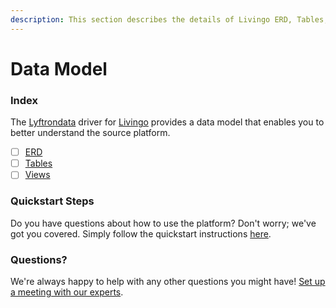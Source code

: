 ```yaml
---
description: This section describes the details of Livingo ERD, Tables, and Views.
---
```


# Data Model

### Index

The  [Lyftrondata](https://www.lyftrondata.com/) driver for [Livingo](https://www.lyftrondata.com/integration/marketing-analytics/livingo/) provides a data model that enables you to better understand the source platform.

* [ ] [ERD](erd.md)
* [ ] [Tables](tables.md)
* [ ] [Views](views.md)

### Quickstart Steps

Do you have questions about how to use the platform? Don't worry; we've got you covered. Simply follow the quickstart instructions [here](../README.md).


### Questions? <a href="#questions" id="questions"></a>

We're always happy to help with any other questions you might have! [Set up a meeting with our experts](https://www.lyftrondata.com/book-a-meeting/).

